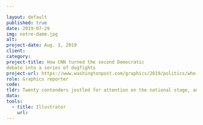 ```yaml
---

layout: default
published: true
date: 2019-07-29
img: notre-dame.jpg
alt:
project-date: Aug. 1, 2019
client:
category:
project-title: How CNN turned the second Democratic
debate into a series of dogfights
project-url: https://www.washingtonpost.com/graphics/2019/politics/who-spoke-most-at-democratic-debate-july/?itid=ap_brittanyrenee%20mayes
role: Graphics reporter
code:
tldr: Twenty contenders jostled for attention on the national stage, and CNN’s moderators wielded a heavy hand in policing their time — and provoking confrontation.
data:
tools:
  - title: Illustrator
    url:
---
```

